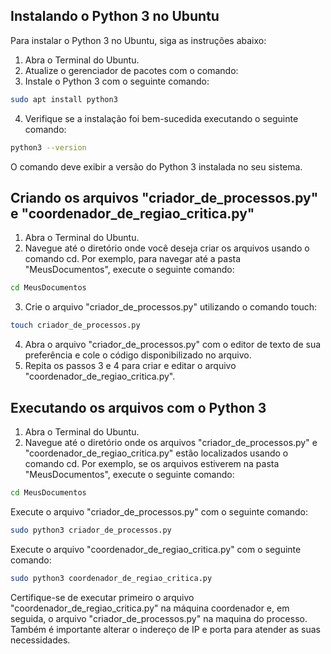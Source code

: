 ## Instalando o Python 3 no Ubuntu

Para instalar o Python 3 no Ubuntu, siga as instruções abaixo:

1. Abra o Terminal do Ubuntu.
2. Atualize o gerenciador de pacotes com o comando:
3. Instale o Python 3 com o seguinte comando:
```bash
sudo apt install python3
```
4. Verifique se a instalação foi bem-sucedida executando o seguinte comando:
```bash
python3 --version
```
O comando deve exibir a versão do Python 3 instalada no seu sistema.

## Criando os arquivos "criador_de_processos.py" e "coordenador_de_regiao_critica.py"
1. Abra o Terminal do Ubuntu.
2. Navegue até o diretório onde você deseja criar os arquivos usando o comando cd. Por exemplo, para navegar até a pasta "MeusDocumentos", execute o seguinte comando:
```bash
cd MeusDocumentos
```
3. Crie o arquivo "criador_de_processos.py" utilizando o comando touch:
```bash
touch criador_de_processos.py
```
4. Abra o arquivo "criador_de_processos.py" com o editor de texto de sua preferência e cole o código disponibilizado no arquivo.
5. Repita os passos 3 e 4 para criar e editar o arquivo "coordenador_de_regiao_critica.py".

## Executando os arquivos com o Python 3
1. Abra o Terminal do Ubuntu.
2. Navegue até o diretório onde os arquivos "criador_de_processos.py" e "coordenador_de_regiao_critica.py" estão localizados usando o comando cd. Por exemplo, se os arquivos estiverem na pasta "MeusDocumentos", execute o seguinte comando:
```bash
cd MeusDocumentos
```
Execute o arquivo "criador_de_processos.py" com o seguinte comando:
```bash
sudo python3 criador_de_processos.py
```
Execute o arquivo "coordenador_de_regiao_critica.py" com o seguinte comando:
```bash
sudo python3 coordenador_de_regiao_critica.py
```

Certifique-se de executar primeiro o arquivo "coordenador_de_regiao_critica.py" na máquina coordenador e, em seguida, o arquivo "criador_de_processos.py" na maquina do processo. Também é importante alterar o indereço de IP e porta para atender as suas necessidades.